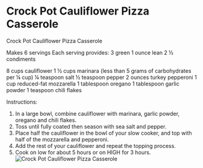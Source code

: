 # Crock Pot Cauliflower Pizza Casserole

Crock Pot Cauliflower Pizza Casserole

Makes 6 servings 
Each serving provides: 
3 green 
1 ounce lean 
2 ½ condiments 

8 cups cauliflower 
1 ½ cups marinara (less than 5 grams of carbohydrates per ¼ cup) 
¼ teaspoon salt
½ teaspoon pepper 
2 ounces turkey pepperoni 
1 cup reduced-fat mozzarella 
1 tablespoon oregano 
1 tablespoon garlic powder 
1 teaspoon chili flakes

Instructions:
1. In a large bowl, combine cauliflower with marinara, garlic powder, oregano and chili flakes.
2. Toss until fully coated then season with sea salt and pepper.
3. Place half the cauliflower in the bowl of your slow cooker, and top with half of the mozzarella and pepperoni.
4. Add the rest of your cauliflower and repeat the topping process.
5. Cook on low for about 5 hours or on HIGH for 3 hours.
![Crock Pot Cauliflower Pizza Casserole](images/Crock%20Pot%20Cauliflower%20Pizza%20Casserole.png)

